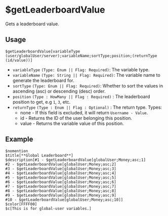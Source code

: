 # $getLeaderboardValue
Gets a leaderboard value.

## Usage
```
$getLeaderboardValue[variableType (user/globalUser/server);variableName;sortType;position;(returnType (id/value))]
```

- `variableType` `(Type: Enum || Flag: Required)`: The variable type.
- `variableName` `(Type: String || Flag: Required)`: The variable name to generate the leaderboard for.
- `sortType` `(Type: Enum || Flag: Required)`: Whether to sort the values in ascending (asc) or descending (desc) order.
- `position` `(Type : HowMany || Flag : Required)` : The leaderboard position to get, e.g `1`, `3`, etc.
- `returnType` `(Type : Enum || Flag : Optional)` : The return type. Types:
  - none - If this field is excluded, it will return `Username - Value`.
  - id - Returns the ID of the user belonging this position.
  - value - Returns the variable value of this position.

## Example
```
$nomention
$title[**Global Leaderboard**]
$description[#1 - $getLeaderboardValue[globalUser;Money;asc;1]
#2 - $getLeaderboardValue[globalUser;Money;asc;2]
#3 - $getLeaderboardValue[globalUser;Money;asc;3]
#4 - $getLeaderboardValue[globalUser;Money;asc;4]
#5 - $getLeaderboardValue[globalUser;Money;asc;5]
#6 - $getLeaderboardValue[globalUser;Money;asc;6]
#7 - $getLeaderboardValue[globalUser;Money;asc;7]
#8 - $getLeaderboardValue[globalUser;Money;asc;8]
#9 - $getLeaderboardValue[globalUser;Money;asc;9]
#10 - $getLeaderboardValue[globalUser;Money;asc;10]]
$color[FFFF00]
$c[This is for global-user variables.]
```
